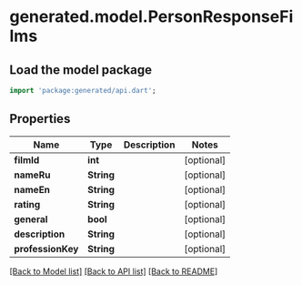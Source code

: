 # generated.model.PersonResponseFilms

## Load the model package
```dart
import 'package:generated/api.dart';
```

## Properties
Name | Type | Description | Notes
------------ | ------------- | ------------- | -------------
**filmId** | **int** |  | [optional] 
**nameRu** | **String** |  | [optional] 
**nameEn** | **String** |  | [optional] 
**rating** | **String** |  | [optional] 
**general** | **bool** |  | [optional] 
**description** | **String** |  | [optional] 
**professionKey** | **String** |  | [optional] 

[[Back to Model list]](../README.md#documentation-for-models) [[Back to API list]](../README.md#documentation-for-api-endpoints) [[Back to README]](../README.md)


